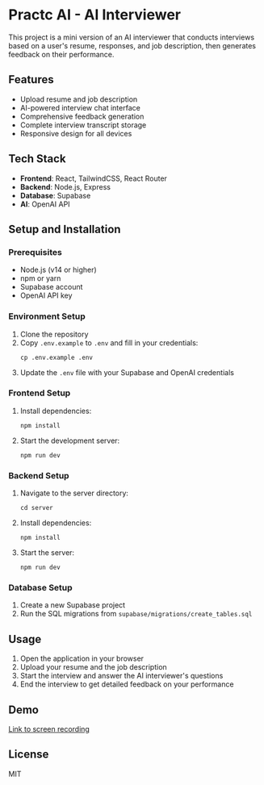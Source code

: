 # Practc AI - AI Interviewer

This project is a mini version of an AI interviewer that conducts interviews based on a user's resume, responses, and job description, then generates feedback on their performance.

## Features

- Upload resume and job description
- AI-powered interview chat interface
- Comprehensive feedback generation
- Complete interview transcript storage
- Responsive design for all devices

## Tech Stack

- **Frontend**: React, TailwindCSS, React Router
- **Backend**: Node.js, Express
- **Database**: Supabase
- **AI**: OpenAI API

## Setup and Installation

### Prerequisites

- Node.js (v14 or higher)
- npm or yarn
- Supabase account
- OpenAI API key

### Environment Setup

1. Clone the repository
2. Copy `.env.example` to `.env` and fill in your credentials:
   ```
   cp .env.example .env
   ```
3. Update the `.env` file with your Supabase and OpenAI credentials

### Frontend Setup

1. Install dependencies:
   ```
   npm install
   ```
2. Start the development server:
   ```
   npm run dev
   ```

### Backend Setup

1. Navigate to the server directory:
   ```
   cd server
   ```
2. Install dependencies:
   ```
   npm install
   ```
3. Start the server:
   ```
   npm run dev
   ```

### Database Setup

1. Create a new Supabase project
2. Run the SQL migrations from `supabase/migrations/create_tables.sql`

## Usage

1. Open the application in your browser
2. Upload your resume and the job description
3. Start the interview and answer the AI interviewer's questions
4. End the interview to get detailed feedback on your performance

## Demo

[Link to screen recording](https://your-demo-link-here)

## License

MIT